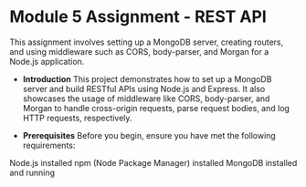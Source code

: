 <p align="center">
</p>

# Module 5 Assignment - REST API
This assignment involves setting up a MongoDB server, creating routers, and using middleware such as CORS, body-parser, and Morgan for a Node.js application.

* **Introduction** This project demonstrates how to set up a MongoDB server and build RESTful APIs using Node.js and Express. It also showcases the usage of middleware like CORS, body-parser, and Morgan to handle cross-origin requests, parse request bodies, and log HTTP requests, respectively.


* **Prerequisites** Before you begin, ensure you have met the following requirements:

Node.js installed
npm (Node Package Manager) installed
MongoDB installed and running